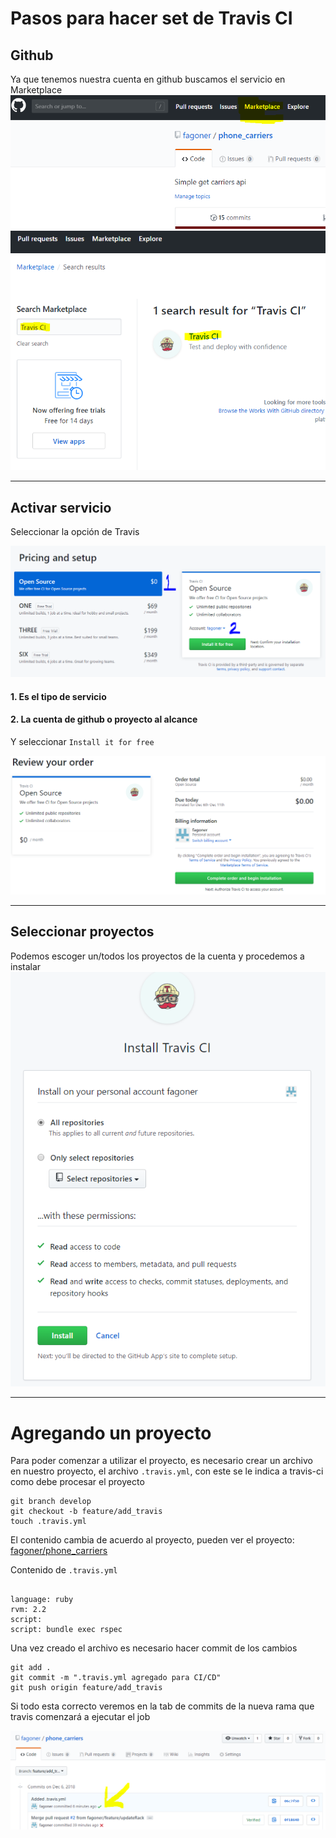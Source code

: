 # Pasos para hacer set de Travis CI

## Github
Ya que tenemos nuestra cuenta en github buscamos el servicio en Marketplace
![](imagenes/05_travisci_01.PNG)
![](imagenes/05_travisci_02.PNG)
____
## Activar servicio
Seleccionar la opción de Travis

![](imagenes/05_travisci_03.PNG)
#### 1. Es el tipo de servicio 
#### 2. La cuenta de github o proyecto al alcance
Y seleccionar `Install it for free`

![](imagenes/05_travisci_04.PNG)
____
## Seleccionar proyectos
Podemos escoger un/todos los proyectos de la cuenta  y procedemos a instalar
![](imagenes/05_travisci_05.PNG)
___

# Agregando un proyecto

Para poder comenzar a utilizar el proyecto, es necesario crear un archivo en nuestro proyecto, el archivo `.travis.yml`, con este se le indica a travis-ci como debe procesar el proyecto

```
git branch develop
git checkout -b feature/add_travis
touch .travis.yml
```
El contenido cambia de acuerdo al proyecto, pueden ver el proyecto: [fagoner/phone_carriers](https://github.com/fagoner/phone_carriers)

Contenido de `.travis.yml`
```

language: ruby
rvm: 2.2
script:
script: bundle exec rspec
```    

Una vez creado el archivo es necesario hacer commit de los cambios
```
git add .
git commit -m ".travis.yml agregado para CI/CD"
git push origin feature/add_travis
```

Si todo esta correcto veremos en la tab de commits de la nueva rama que travis comenzará 
a ejecutar el job

![](imagenes/05_travisci_06.PNG)
